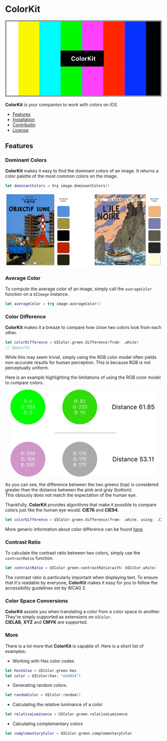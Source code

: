 # ColorKit

<p align="center"><img src="Assets/colorkit_banner.jpg"/></p>

**ColorKit** is your companion to work with colors on iOS.

- [Features](#features)
- [Installation](#installation)
- [Contributin](#contributin)
- [License](#license)

## Features

### Dominant Colors
**ColorKit** makes it easy to find the dominant colors of an image. It returns a color palette of the most common colors on the image.

```swift
let dominantColors = try image.dominantColors()
```

<p align="center">
    <img src="Assets/dominant_colors.jpg">
</p>

### Average Color

To compute the average color of an image, simply call the `averageColor` function on a `UIImage` instance.
```swift
let averageColor = try image.averageColor()
```

### Color Difference

**ColorKit** makes it a breaze to compare how close two colors look from each other.

```swift
let colorDifference = UIColor.green.difference(from: .white) 
// Opposite
```

While this may seem trivial, simply using the RGB color model often yields non-accurate results for human perception.
This is because RGB is not perceptually uniform.

Here is an example highlighting the limitations of using the RGB color model to compare colors.

<p align="center">
    <img src="Assets/color_difference.jpg">
</p>

As you can see, the difference between the two greens (top) is considered greater than the distance between the pink and gray (bottom).   
This obiously does not match the expectation of the human eye.

Thankfully, **ColorKit** provides algorithms that make it possible to compare colors just like the human eye would: **CIE76** and **CIE94**.

```swift
let colorDifference = UIColor.green.difference(from: .white, using: .CIE94) 
```

More generic information about color difference can be found [here](https://en.wikipedia.org/wiki/Color_difference).

### Contrast Ratio

To calculate the contrast ratio between two colors, simply use the `contrastRatio` function.
```swift
let contrastRatio = UIColor.green.contrastRatio(with: UIColor.white)
```
The contrast ratio is particularly important when displaying text.
To ensure that it's readable by everyone, **ColorKit** makes it easy for you to follow the accessibility guidelines set by WCAG 2.

### Color Space Conversions

**ColorKit** assists you when translating a color from a color space to another.
They're simply supported as extensions on `UIColor`.  
**CIELAB**, **XYZ** and **CMYK** are supported.


### More

There is a lot more that **ColorKit** is capable of.
Here is a short list of examples:
- Working with Hex color codes
```swift
let hexValue = UIColor.green.hex
let color = UIColor(hex: "eb4034")
```
- Generating random colors.
```swift
let randomColor = UIColor.random()
```
- Calculating the relative luminance of a color
```swift
let relativeLuminance = UIColor.green.relativeLuminance
```
- Calculating complementary colors
```swift
let complementaryColor = UIColor.green.complementaryColor
```